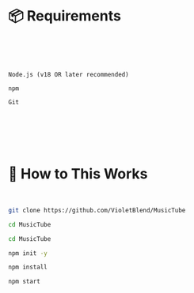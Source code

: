 # 📦 Requirements

<br>

<br>

<br>

```
Node.js (v18 OR later recommended)

npm

Git
```

<br>

<br>

<br>

<br>

# 🌳 How to This Works
<br>

```bash
git clone https://github.com/VioletBlend/MusicTube

cd MusicTube

cd MusicTube

npm init -y

npm install

npm start
```
